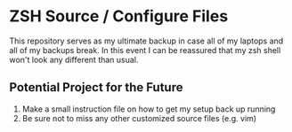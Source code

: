 # ZSH Source / Configure Files

This repository serves as my ultimate backup in case all of my laptops and all of my backups break. In this event I can be reassured that my zsh shell won't look any different than usual. 

## Potential Project for the Future 

1. Make a small instruction file on how to get my setup back up running
2. Be sure not to miss any other customized source files (e.g. vim)   
